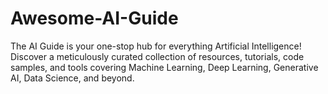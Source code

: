 # Awesome-AI-Guide
The  AI Guide is your one-stop hub for everything Artificial Intelligence! Discover a meticulously curated collection of resources, tutorials, code samples, and tools covering Machine Learning, Deep Learning, Generative AI, Data Science, and beyond.
